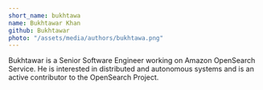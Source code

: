 ```yaml
---
short_name: bukhtawa
name: Bukhtawar Khan 
github: Bukhtawar
photo: "/assets/media/authors/bukhtawa.png"
---
```


Bukhtawar is a Senior Software Engineer working on Amazon OpenSearch Service. He is interested in distributed and autonomous systems and is an active contributor to the OpenSearch Project.
